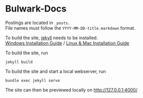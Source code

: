# Bulwark-Docs

Postings are located in `_posts`.  
File names must follow the `YYYY-MM-DD-title.markdown` format.

To build the site, [jekyll](https://jekyllrb.com) needs to be installed.  
  [Windows Installation Guide]() / [Linux & Mac Installation Guide]()

To build the site, run
```
jekyll build
```

To build the site and start a local webserver, run
```
bundle exec jekyll serve
```

The site can then be previewed locally on http://127.0.0.1:4000/
